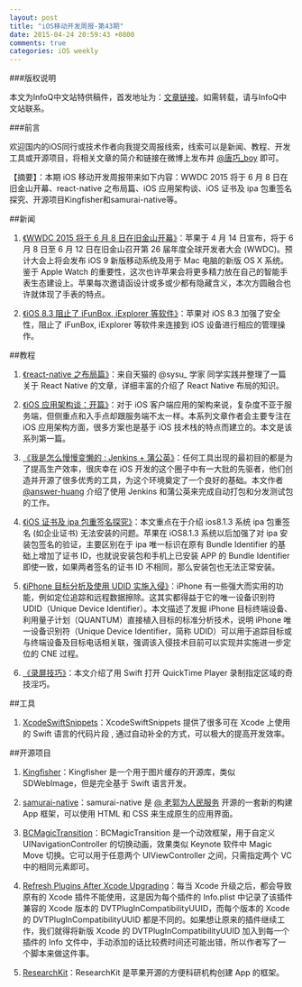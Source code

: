 ```yaml
---
layout: post
title: "iOS移动开发周报-第43期"
date: 2015-04-24 20:59:43 +0800
comments: true
categories: iOS weekly
---
```


###版权说明

本文为InfoQ中文站特供稿件，首发地址为：[文章链接](http://www.infoq.com/cn/news/2015/04/ios-weekly-wwdc)。如需转载，请与InfoQ中文站联系。

###前言

欢迎国内的iOS同行或技术作者向我提交周报线索，线索可以是新闻、教程、开发工具或开源项目，将相关文章的简介和链接在微博上发布并 [@唐巧_boy](http://weibo.com/tangqiaoboy) 即可。

【摘要】：本期 iOS 移动开发周报带来如下内容：WWDC 2015 将于 6 月 8 日在旧金山开幕、react-native 之布局篇、iOS 应用架构谈、iOS 证书及 ipa 包重签名探究、开源项目Kingfisher和samurai-native等。

##新闻

 1. [《WWDC 2015 将于 6 月 8 日在旧金山开幕》](http://tech.sina.com.cn/it/2015-04-14/doc-iavxeafs5472422.shtml)：苹果于 4 月 14 日宣布，将于 6 月 8 日至 6 月 12 日在旧金山召开第 26 届年度全球开发者大会 (WWDC)。预计大会上将会发布 iOS 9 新版移动系统及用于 Mac 电脑的新版 OS X 系统。鉴于 Apple Watch 的重要性，这次也许苹果会将更多精力放在自己的智能手表生态建设上。苹果每次邀请函设计或多或少都有隐藏含义，本次方圆融合也许就体现了手表的特点。

 1. [《iOS 8.3 阻止了 iFunBox, iExplorer 等软件》](http://www.macrumors.com/2015/04/13/ios-8-3-ifunbox-itools-sandbox-app-access/)：苹果对 iOS 8.3 加强了安全性，阻止了 iFunBox, iExplorer 等软件来连接到 iOS 设备进行相应的管理操作。

##教程

 1. [《react-native 之布局篇》](https://github.com/tmallfe/tmallfe.github.io/issues/19)：来自天猫的 @sysu_ 学家 同学实践并整理了一篇关于 React Native 的文章，详细丰富的介绍了 React Native 布局的知识。

 1. [《iOS 应用架构谈：开篇》](http://casatwy.com/iosying-yong-jia-gou-tan-kai-pian.html)：对于 iOS 客户端应用的架构来说，复杂度不亚于服务端，但侧重点和入手点却跟服务端不太一样。本系列文章作者会主要专注在 iOS 应用架构方面，很多方案也是基于 iOS 技术栈的特点而建立的。本文是该系列第一篇。

 1. [《我是怎么慢慢变懒的 : Jenkins + 蒲公英》](http://answerhuang.duapp.com/index.php/2015/04/19/jenkins/)：任何工具出现的最初目的都是为了提高生产效率，很庆幸在 iOS 开发的这个圈子中有一大批的先驱者，他们创造并开源了很多优秀的工具，为这个环境奠定了一个良好的基础。本文作者 [@answer-huang](http://weibo.com/u/1623064627?s=6cm7D0) 介绍了使用 Jenkins 和蒲公英来完成自动打包和分发测试包的工作。

 1. [《iOS 证书及 ipa 包重签名探究》](http://www.olinone.com/?p=198)：本文重点在于介绍 ios8.1.3 系统 ipa 包重签名 (如企业证书) 无法安装的问题。苹果在 iOS8.1.3 系统以后加强了对 ipa 安装包签名的验证，主要区别在于 ipa 唯一标识在原有 Bundle Identifier 的基础上增加了证书 ID，也就说安装包和手机上已安装 APP 的 Bundle Identifier 即使一致，如果两者签名的证书 ID 不相同，那么安装包也无法正常安装。

 1. [《iPhone 目标分析及使用 UDID 实施入侵》](http://blog.knownsec.com/2015/04/iphone-target-analysis-and-exploitation-with-apple(udid)/)：iPhone 有一些强大而实用的功能，例如定位追踪和远程数据擦除。这其实都得益于它的唯一设备识别符 UDID（Unique Device Identifier）。本文描述了发掘 iPhone 目标终端设备、利用量子计划（QUANTUM）直接植入目标的标准分析技术，说明 iPhone 唯一设备识别符（Unique Device Identifier，简称 UDID）可以用于追踪目标或与终端设备及目标电话相关联，强调该入侵技术目前可以实现并实施进一步定位的 CNE 过程。

 1. [《录屏技巧》](http://apple.stackexchange.com/questions/176555/how-do-i-make-multiple-screen-recordings-with-the-exact-same-portion-of-the-scre/176595#176595)：本文介绍了用 Swift 打开 QuickTime Player 录制指定区域的奇技淫巧。

##工具

 1. [XcodeSwiftSnippets](https://github.com/burczyk/XcodeSwiftSnippets)：XcodeSwiftSnippets 提供了很多可在 Xcode 上使用的 Swift 语言的代码片段 , 通过自动补全的方式，可以极大的提高开发效率。

##开源项目

 1. [Kingfisher](https://github.com/onevcat/Kingfisher)：Kingfisher 是一个用于图片缓存的开源库，类似  SDWebImage，但是完全基于 Swift 语言开发。

 1. [samurai-native](https://github.com/hackers-painters/samurai-native)：samurai-native 是 [@ 老郭为人民服务](http://weibo.com/u/1641892107?topnav=1&wvr=6&topsug=1) 开源的一套新的构建 App 框架，可以使用 HTML 和 CSS 来生成原生的应用界面。

 1. [BCMagicTransition](https://github.com/boycechang/BCMagicTransition)：BCMagicTransition 是一个动效框架，用于自定义 UINavigationController 的切换动画，效果类似 Keynote 软件中 Magic Move 切换。它可以用于任意两个 UIViewController 之间，只需指定两个 VC 中的相同元素即可。

 1. [Refresh Plugins After Xcode Upgrading](https://github.com/cikelengfeng/RPAXU)：每当 Xcode 升级之后，都会导致原有的 Xcode 插件不能使用，这是因为每个插件的 Info.plist 中记录了该插件兼容的 Xcode 版本的 DVTPlugInCompatibilityUUID，而每个版本的 Xcode 的 DVTPlugInCompatibilityUUID 都是不同的。如果想让原来的插件继续工作，我们就得将新版 Xcode 的 DVTPlugInCompatibilityUUID 加入到每一个插件的 Info 文件中，手动添加的话比较费时间还可能出错，所以作者写了一个脚本来做这件事。

 1. [ResearchKit](https://github.com/ResearchKit/ResearchKit)：ResearchKit 是苹果开源的方便科研机构创建 App 的框架。

